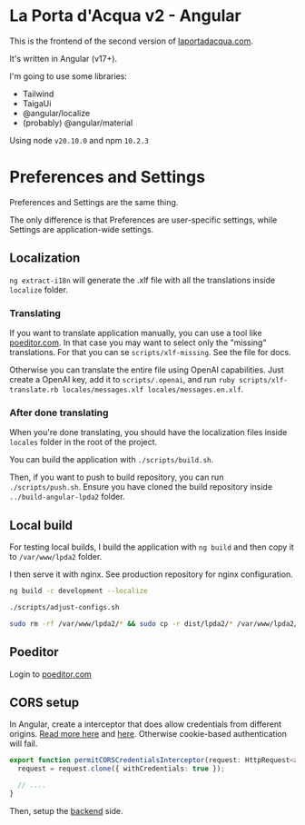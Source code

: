 # La Porta d'Acqua v2 - Angular

This is the frontend of the second version of [laportadacqua.com](https://laportadacqua.com).

It's written in Angular (v17+).

I'm going to use some libraries:
- Tailwind
- TaigaUi
- @angular/localize
- (probably) @angular/material

Using node `v20.10.0` and npm `10.2.3`

# Preferences and Settings

Preferences and Settings are the same thing.

The only difference is that Preferences are user-specific settings, while Settings are application-wide settings.

## Localization
`ng extract-i18n` will generate the .xlf file with all the translations inside `localize` folder.

### Translating
If you want to translate application manually, you can use a tool like [poeditor.com](https://poeditor.com).
In that case you may want to select only the "missing" translations. For that you can se `scripts/xlf-missing`. See the file for docs.

Otherwise you can translate the entire file using OpenAI capabilities. Just create a OpenAI key, add it to `scripts/.openai`, and run `ruby scripts/xlf-translate.rb locales/messages.xlf locales/messages.en.xlf`.

### After done translating

When you're done translating, you should have the localization files inside `locales` folder in the root of the project.

You can build the application with `./scripts/build.sh`.

Then, if you want to push to build repository, you can run `./scripts/push.sh`. Ensure you have cloned the build repository inside `../build-angular-lpda2` folder.

## Local build
For testing local builds, I build the application with `ng build` and then copy it to `/var/www/lpda2` folder.

I then serve it with nginx. See production repository for nginx configuration.

```bash
ng build -c development --localize

./scripts/adjust-configs.sh

sudo rm -rf /var/www/lpda2/* && sudo cp -r dist/lpda2/* /var/www/lpda2/ && sudo chown www-data:www-data -R /var/www/lpda2/
```

## Poeditor
Login to [poeditor.com](https://poeditor.com)

## CORS setup
In Angular, create a interceptor that does allow credentials from different origins. [Read more here](https://developer.mozilla.org/en-US/docs/Web/API/Fetch_API/Using_Fetch#including_credentials) and [here](https://developer.mozilla.org/en-US/docs/Web/HTTP/Headers/Set-Cookie). Otherwise cookie-based authentication will fail.

```typescript
export function permitCORSCredentialsInterceptor(request: HttpRequest<any>, next: HttpHandlerFn): Observable<HttpEvent<unknown>> {
  request = request.clone({ withCredentials: true });

  // ....
}
```

Then, setup the [backend](https://github.com/kirpachov/lpda2-rails) side.